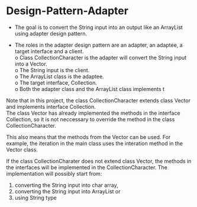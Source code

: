 # Design-Pattern-Adapter

- The goal is to convert the String input into an output like an ArrayList<Character> using adapter design pattern.<br />

- The roles in the adapter design pattern are an adapter, an adaptee, a target interface and a client. <br />
o Class CollectionCharacter is the adapter will convert the String input into a Vector<Character>. <br />
o The String input is the client.   
o The ArrayList class is the adaptee. <br /> 
o The target interface, Collection<Character>. <br /> 
o Both the adapter class and the ArrayList class implements t
  
Note that in this project, the class CollectionCharacter extends class Vector and implements interface Collection. <br />
The class Vector has already implemented the methods in the interface Collection, so it is not neccessary to override the method in the class CollectionCharacter.  

This also means that the methods from the Vector can be used. For example, the iteration in the main class uses the interation method in the Vector class. 


If the class CollectionCharater does not extend class Vector, the methods in the interfaces will be implemented in the CollectionCharacter. The implementation will possibly start from: <br />
1. converting the String input into char array, <br />
2. converting the String input into ArrayList or  <br />
3. using String type  <br />
 

  
